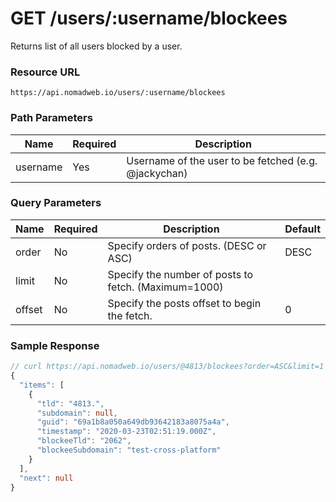 # GET /users/:username/blockees

Returns list of all users blocked by a user.

### Resource URL
`https://api.nomadweb.io/users/:username/blockees`

### Path Parameters
| Name | Required | Description |
|--|--|--|
| username | Yes | Username of the user to be fetched (e.g. @jackychan) |

### Query Parameters
| Name | Required | Description | Default |
|--|--|--|--|
| order | No | Specify orders of posts. (DESC or ASC) | DESC  |
| limit | No | Specify the number of posts to fetch. (Maximum=1000) |  |
| offset | No | Specify the posts offset to begin the fetch. | 0 |

### Sample Response

```typescript
// curl https://api.nomadweb.io/users/@4813/blockees?order=ASC&limit=1
{
  "items": [
    {
      "tld": "4813.",
      "subdomain": null,
      "guid": "69a1b8a050a649db93642183a8075a4a",
      "timestamp": "2020-03-23T02:51:19.000Z",
      "blockeeTld": "2062",
      "blockeeSubdomain": "test-cross-platform"
    }
  ],
  "next": null
}
```
